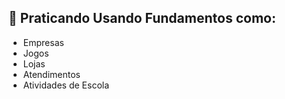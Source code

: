## 🚀 Praticando Usando Fundamentos como:

- Empresas
- Jogos
- Lojas
- Atendimentos
- Atividades de Escola
